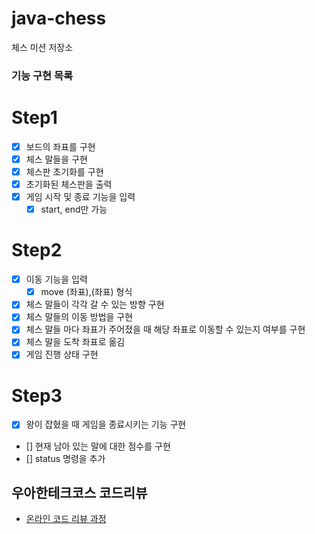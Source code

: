 # java-chess

체스 미션 저장소

### 기능 구현 목록

# Step1

- [x] 보드의 좌표를 구현
- [x] 체스 말들을 구현
- [x] 체스판 초기화를 구현
- [x] 초기화된 체스판을 출력
- [x] 게임 시작 및 종료 기능을 입력
    - [x] start, end만 가능

# Step2

- [x] 이동 기능을 입력
    - [x] move (좌표),(좌표) 형식
- [x] 체스 말들이 각각 갈 수 있는 방향 구현
- [x] 체스 말들의 이동 방법을 구현
- [x] 체스 말들 마다 좌표가 주어졌을 때 해당 좌표로 이동할 수 있는지 여부를 구현
- [x] 체스 말을 도착 좌표로 옮김
- [x] 게임 진행 상태 구현

# Step3

- [x] 왕이 잡혔을 때 게임을 종료시키는 기능 구현
- [] 현재 남아 있는 말에 대한 점수를 구현
- [] status 명령을 추가

## 우아한테크코스 코드리뷰

- [온라인 코드 리뷰 과정](https://github.com/woowacourse/woowacourse-docs/blob/master/maincourse/README.md)

